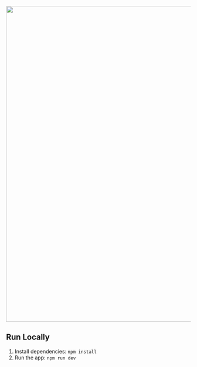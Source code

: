 <div align="center">
   <img width="1182" height="862" alt="image" src="https://github.com/user-attachments/assets/3d8beb7a-2501-4559-b7f2-47cd10f6f5d5" />
</div>

## Run Locally

1. Install dependencies:
   `npm install`
2. Run the app:
   `npm run dev`
